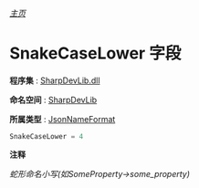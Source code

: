 ###### [主页](./Index.md "主页")

# SnakeCaseLower 字段

**程序集** : [SharpDevLib.dll](./SharpDevLib.assembly.md "SharpDevLib.dll")

**命名空间** : [SharpDevLib](./SharpDevLib.namespace.md "SharpDevLib")

**所属类型** : [JsonNameFormat](./SharpDevLib.JsonNameFormat.md "JsonNameFormat")
``` csharp
SnakeCaseLower = 4
```

**注释**

*蛇形命名小写(如SomeProperty->some_property)*



